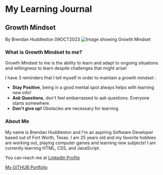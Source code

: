 # My Learning Journal


## Growth Mindset

By Brendan Huddleston 09OCT2023
![Image showing Growth Mindset](https://c.pxhere.com/images/a2/76/a2b998182d273d8002294de3ae56-1587953.jpg!d)

### What is Growth Mindset to me?

Growth Mindset to me is the ability to learn and adapt to ongoing situations and willingness to learn despite challenges that might arise!

I have 3 reminders that I tell myself in order to maintain a  _growth mindset_ :

- **Stay Positive**, being in a good mental spot always helps with learning new info!
- **Ask Questions**, don't feel embarrassed to ask questions.  Everyone starts somewhere.
- **Don't give up!** Obstacles are necessary for learning

### About Me

My name is Brendan Huddleston and I'm an aspiring Software Developer based out of Fort Worth, Texas.  I am 25 years old and my favorite hobbies are working out, playing computer games and learning new subjects!  I am currently learning HTML, CSS, and JavaScript.

You can reach me at [LinkedIn Profile](https://www.linkedin.com/in/brendan-huddleston-17b745b9/)

[My GITHUB Portfolio](github.com/brendanhuddleston18)
